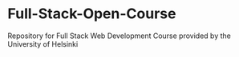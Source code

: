 # Full-Stack-Open-Course

Repository for Full Stack Web Development Course provided by the University of Helsinki
